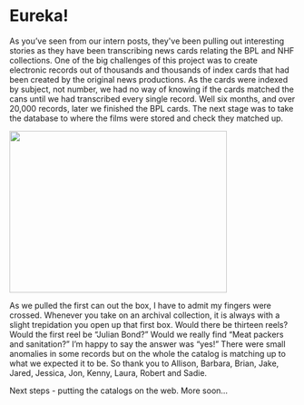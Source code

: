 # Eureka!

As you’ve seen from our intern posts, they've been pulling out interesting
stories as they have been transcribing news cards relating the BPL and NHF
collections. One of the big challenges of this project was to create
electronic records out of thousands and thousands of index cards that had been
created by the original news productions. As the cards were indexed by
subject, not number, we had no way of knowing if the cards matched the cans
until we had transcribed every single record. Well six months, and over 20,000
records, later we finished the BPL cards. The next stage was to take the
database to where the films were stored and check they matched
up.

<a
href="http://bostonlocaltv.org/blog/wp-content/uploads/2011/10/IMG_3923.jpg"><img
class="aligncenter wp-image-492" title="IMG_3923"
src="http://bostonlocaltv.org/blog/wp-content/uploads/2011/10/IMG_3923.jpg"
alt="" width="383" height="285"
/></a>

As we pulled the first can out the box, I have to admit my fingers were
crossed. Whenever you take on an archival collection, it is always with a
slight trepidation you open up that first box. Would there be thirteen reels?
Would the first reel be “Julian Bond?” Would we really find “Meat packers and
sanitation?” I’m happy to say the answer was “yes!” There were small anomalies
in some records but on the whole the catalog is matching up to what we
expected it to be. So thank you to Allison, Barbara, Brian, Jake, Jared,
Jessica, Jon, Kenny, Laura, Robert and
Sadie.

Next steps -  putting the catalogs on the web. More
soon…